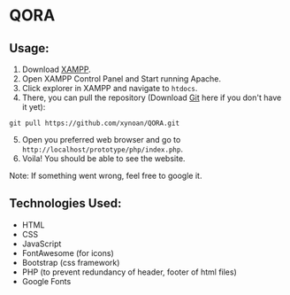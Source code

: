 # QORA
## Usage:
1. Download [XAMPP](https://www.apachefriends.org/).
2. Open XAMPP Control Panel and Start running Apache.
3. Click explorer in XAMPP and navigate to `htdocs`.
4. There, you can pull the repository (Download [Git](https://git-scm.com/downloads) here if you don't have it yet):
```
git pull https://github.com/xynoan/QORA.git
```
5. Open you preferred web browser and go to `http://localhost/prototype/php/index.php`.
6. Voila! You should be able to see the website.

Note: If something went wrong, feel free to google it.
## Technologies Used:
- HTML
- CSS
- JavaScript
- FontAwesome (for icons)
- Bootstrap (css framework)
- PHP (to prevent redundancy of header, footer of html files)
- Google Fonts